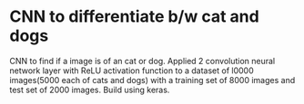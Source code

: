 # CNN to differentiate b/w cat and dogs
CNN to find if a image is of an cat or dog. Applied 2 convolution neural network layer with ReLU activation function to a dataset of l0000 images(5000 each of cats and dogs) with a training set of 8000 images and test set of 2000 images. Build using keras.
